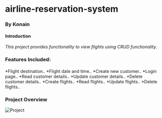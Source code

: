 # airline-reservation-system
### By Konain
#### Introduction
_This project provides functionality to view flights using CRUD functionality._

### Features Included:
#### 
*Flight destination..
*Flight date and time..
*Create new customer..
*Login page..
*Read customer details..
*Update customer details..
*Delete customer details..
*Create flights..
*Read flights..
*Update flights..
*Delete flights..

### Project Overview
![Project](https://user-images.githubusercontent.com/107124436/183046619-97750810-6641-41fc-a309-c620e5caf602.png)

